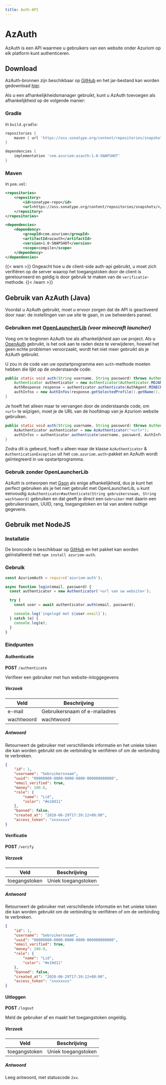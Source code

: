 ```yaml
---
title: Auth-API
---
```


# AzAuth

AzAuth is een API waarmee u gebruikers van een website onder Azuriom op elk platform kunt authenticeren.

## Download

AzAuth-bronnen zijn beschikbaar op [GitHub](https://github.com/Azuriom/AzAuth)
en het jar-bestand kan worden gedownload [hier](https://azuriom.s3.fr-par.scw.cloud/azauth-1.0-SNAPSHOT.jar).

Als u een afhankelijkheidsmanager gebruikt, kunt u AzAuth toevoegen als
afhankelijkheid op de volgende manier:

### Gradle

in `build.gradle`:

```groovy
repositories {
    maven { url 'https://oss.sonatype.org/content/repositories/snapshots/' }
}
```
```groovy
dependencies {
    implementation 'com.azuriom:azauth:1.0-SNAPSHOT'
}
```

### Maven

in `pom.xml`:
```xml
<repositories>
    <repository>
        <id>sonatype-repo</id>
        <url>https://oss.sonatype.org/content/repositories/snapshots/</url>
    </repository>
</repositories>
```
```xml
<dependencies>
    <dependency>
        <groupId>com.azuriom</groupId>
        <artifactId>azauth</artifactId>
        <version>1.0-SNAPSHOT</version>
        <scope>compile</scope>
    </dependency>
</dependencies>
```

{{< warn >}}
Ongeacht hoe u de client-side auth-api gebruikt, u moet zich verifiëren op
de server waarop het toegangstoken door de client is geretourneerd
en geldig is door gebruik te maken van de `verificatie`-methode.
{{< /warn >}}

## Gebruik van AzAuth (Java)

Voordat u AzAuth gebruikt, moet u ervoor zorgen dat de API is geactiveerd door naar:
de instellingen van uw site te gaan, in uw beheerders paneel.

### Gebruiken met [OpenLauncherLib](https://github.com/Litarvan/OpenLauncherLib/) _(voor minecraft launcher)_

Voeg om te beginnen AzAuth toe als afhankelijkheid aan uw project.
Als u [OpenAuth](https://github.com/Litarvan/OpenAuth/) gebruikt, is
het ook aan te raden deze te verwijderen, hoewel het geen echte problemen veroorzaakt,
wordt het niet meer gebruikt als je AzAuth gebruikt.

U zou in de code van uw opstartprogramma een `auth`-methode moeten hebben die lijkt op de onderstaande code:
```java
public static void auth(String username, String password) throws AuthenticationException {
    Authenticator authenticator = new Authenticator(Authenticator.MOJANG_AUTH_URL, AuthPoints.NORMAL_AUTH_POINTS);
    AuthResponse response = authenticator.authenticate(AuthAgent.MINECRAFT, username, password, "");
    authInfos = new AuthInfos(response.getSelectedProfile().getName(), response.getAccessToken(), response.getSelectedProfile().getId());
}
```
Je hoeft het alleen maar te vervangen door de onderstaande code, om `<url>` te wijzigen, moet je de URL van de hoofdmap van je Azuriom website gebruiken.
```java
public static void auth(String username, String password) throws AuthenticationException, IOException {
    AzAuthenticator authenticator = new AzAuthenticator("<url>");
    authInfos = authenticator.authenticate(username, password, AuthInfos.class);
}
```
Zodra dit is gebeurd, hoeft u alleen maar de klasse `AzAuthenticator` & `AuthenticationException`
uit het `com.azuriom.auth`-pakket en AzAuth wordt geïntegreerd in uw opstartprogramma.

### Gebruik zonder OpenLauncherLib

AzAuth is ontworpen met [Gson](https://github.com/google/gson) als enige afhankelijkheid,
dus je kunt het perfect gebruiken als je het niet gebruikt met OpenLauncherLib,
u kunt eenvoudig `AzAuthenticator#authenticate(String gebruikersnaam, String wachtwoord)` gebruiken
en dat geeft je direct een `Gebruiker` met daarin een gebruikersnaam, UUID, rang, toegangstoken en
tal van andere nuttige gegevens.

## Gebruik met NodeJS

### Installatie

De broncode is beschikbaar op [GitHub](https://github.com/Azuriom/AzAuthJs)
en het pakket kan worden geïnstalleerd met `npm install azuriom-auth`.

### Gebruik

```js
const AzuriomAuth = require('azuriom-auth');

async function login(email, password) {
  const authenticator = new Authenticator('<url van uw website>');

  try {
    const user = await authenticator.auth(email, password);

    console.log(`ingelogd met ${user.email}`);
  } catch (e) {
    console.log(e);
  }
}
```


### Eindpunten

#### Authenticatie

**POST** `/authenticate`

Verifieer een gebruiker met hun website-inloggegevens

##### Verzoek
|    Veld    |          Beschrijving         |
| ---------- | ----------------------------- |
|   e-mail   | Gebruikersnaam of e-mailadres |
| wachtwoord |           wachtwoord          |

##### Antwoord

Retourneert de gebruiker met verschillende informatie en het unieke token
die kan worden gebruikt om de verbinding te verifiëren of om de verbinding te verbreken.

```json
{
    "id": 1,
    "username": "Gebruikersnaam",
    "uuid": "00000000-0000-0000-0000-000000000000",
    "email_verified": true,
    "money": 100.0,
    "role": {
        "name": "Lid",
        "color": "#e10d11"
    },
    "banned": false,
    "created_at": "2020-06-29T17:39:12+00:00",
    "access_token": "xxxxxxxx"
}
```

#### Verificatie

**POST** `/verify`

##### Verzoek
|      Veld     |     Beschrijving    |
| ------------- | ------------------- |
| toegangstoken | Uniek toegangstoken |

##### Antwoord

Retourneert de gebruiker met verschillende informatie en het unieke token
die kan worden gebruikt om de verbinding te verifiëren of om de verbinding te verbreken.

```json
{
    "id": 1,
    "username": "Gebruikersnaam",
    "uuid": "00000000-0000-0000-0000-000000000000",
    "email_verified": true,
    "money": 100.0,
    "role": {
        "name": "Lid",
        "color": "#e10d11"
    },
    "banned": false,
    "created_at": "2020-06-29T17:39:12+00:00",
    "access_token": "xxxxxxxx"
}
```

#### Uitloggen

**POST** `/logout`

Meld de gebruiker af en maakt het toegangstoken ongeldig.

##### Verzoek
|      Veld     |     Beschrijving    |
| ------------- | ------------------- |
| toegangstoken | Uniek toegangstoken |

##### Antwoord

Leeg antwoord, met statuscode `2xx`.
